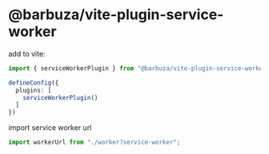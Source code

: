 # @barbuza/vite-plugin-service-worker

add to vite:

```typescript
import { serviceWorkerPlugin } from "@barbuza/vite-plugin-service-worker";

defineConfig({
  plugins: [
    serviceWorkerPlugin()
  ]
}) 
```

import service worker url

```typescript
import workerUrl from "./worker?service-worker";
```

